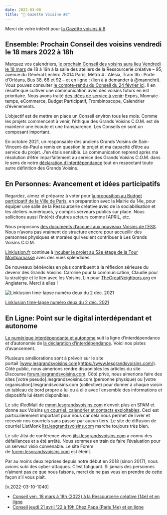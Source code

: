 ```yaml
---
date: 2022-03-08
title: "📰 Gazette Voisine #8"
---
```

Merci de votre intérêt pour [la Gazette voisins # 8](https://com.grandsvoisins.com/t/gazette-voisine-8/157).

## [](https://forum.lesgrandsvoisins.com/t/gazette-voisine-8/157#ensemble-prochain-conseil-des-voisins-vendredi-le-18-mars-2022-18h-1)Ensemble: Prochain Conseil des voisins vendredi le 18 mars 2022 à 18h

Marquez vos calendriers, [le prochain Conseil des voisins aura lieu Vendredi le 18 mars](https://com.grandsvoisins.com/t/conseil-des-voisins-vendredi-18-mars-a-18h30/198) de 18 à 19h à la salle des ateliers de la Ressourcerie créative – 95, avenue du Général Leclerc 75014 Paris, Métro 4 : Alésia, Tram 3b : Porte d’Orléans, Bus 38, 68 et 92 – et en ligne : (lien à à demander à [@mannchri](https://forum.lesgrandsvoisins.com/u/mannchri)). Vous pouvez consulter [le compte-rendu du Conseil du 24 février ici](https://com.grandsvoisins.com/t/conseil-des-grands-voisins-le-24-fevrier-2022-de-17h30-a-19h/187). Il en résulte que cultiver une communication avec des voisins futurs en est prioritaire. Nous avons traité [des idées de service à venir](https://com.grandsvoisins.com/t/travaux-proposees-fevrier-2022/190): Expos, Monnaie-temps, eCommerce, Budget Participatif, Trombinoscope, Calendrier d’évènements.

L’objectif est de mettre en place un Conseil environ tous les mois. Comme les projets commencent à venir, l’éthique des Grands Voisins C.O.M. est de maintenir une écoute et une transparence. Les Conseils en sont un composant important.

En octobre 2021, un responsable des anciens Grands Voisins de Sain-Vincent-de-Paul a remis en question le projet et ma capacité d’être au service du projet. J’en étais sensible. La communication reprend après ma résolution d’être imparfaitement au service des Grands Voisins C.O.M. dans le sens de notre [déclaration d’interdépendance](https://com.grandsvoisins.com/t/declaration-dinterdependance/11) tout en respectant toute autre définition des Grands Voisins.

## [](https://forum.lesgrandsvoisins.com/t/gazette-voisine-8/157#en-personnes-avancement-et-ides-participatifs-2)En Personnes: Avancement et idées participatifs

Regardez, aimez et préparez à voter pour [la proposition au Budget participatif de la Ville de Paris](https://com.grandsvoisins.com/t/budget-participatif-paris-fr-le-numerique-creatif-avec-la-ressourcerie-creative-et-la-mairie-du-14e-et-dautres/199), en préparation avec la Mairie du 14e, pour équiper une salle de la Ressourcerie créative avec de la sociabilisation et les ateliers numériques, y compris serveurs publics sur place. Nous sollicitons aussi l’intérêt d’autres acteurs comme l’APRIL, etc.

Nous proposons [des documents d’accueil aux nouveaux Voisins de l’ESS](https://com.grandsvoisins.com/t/bon-dadhesion-aux-grands-voisins-ess/169). Nous n’avons pas vraiment de structure encore pour accueillir des personnes physiques et morales qui veulent contribuer à Les Grands Voisins C.O.M.

[Linklusion.fr](http://linklusion.fr/) continue à [incuber le projet au 52e étage de la Tour Montparnasse](https://com.grandsvoisins.com/t/hup-linklusion-sont-operationnels/38) avec des vues splendides.

De nouveaux bénévoles en plus contribuent à la réflexion sérieuse du devenir des Grands Voisins: Caroline pour la communication, Claudie pour la stratégie et le lien avec les Voisins, Lin pour [TheGreatNeighbors.org](http://thegreatneighbors.org/) en Angleterre. Merci à elles !

![](https://com.grandsvoisins.com/uploads/default/original/1X/26fde05821f318f41605c829c68154ac142e7554.jpeg "Linklusion time-lapse numéro deux du 2 déc. 2021")

[Linklusion time-lapse numéro deux du 2 déc. 2021](https://www.youtube.com/watch?v=UgQNs0NZrqg)

## [](https://forum.lesgrandsvoisins.com/t/gazette-voisine-8/157#en-ligne-point-sur-le-digital-interdpendant-et-autonome-3)En Ligne: Point sur le digital interdépendant et autonome

[Le numérique interdépendante et autonome](https://com.grandsvoisins.com/t/numerique-autonome-et-interdependante/41/7) suit la ligne d’interdépendance et d’autonomie de [la déclaration d’interdépendance](https://com.grandsvoisins.com/t/declaration-dinterdependance/11). Voici nos pistes d’avancement.

Plusieurs améliorations sont à prévoir sur le site portail [www.lesgrandsvoisins.com](https://www.lesgrandsvoisins.com/). Côté public, nous aimerions rendre disponibles les articles du site Discourse [forum.lesgrandsvoisins.com](https://com.grandsvoisins.com/). Côté privé, nous aimerions faire des sites [votre pseudo].lesgrandsvoisins.com (personne physique) ou [votre organisation].lesgrandsvoisins.com (collective) pour donner à chaque voisin un tableau de bord propre à lui ou à elle avec l’ensemble des informations et dispositifs lui étant disponibles.

Le site iRedMail de [mmm.lesgrandsvoisins.com](https://mmm.lesgrandsvoisins.com/) n’envoit plus en SPAM et donne aux Voisins [un courriel, calendrier et contacts exploitables](https://com.grandsvoisins.com/t/courriel-pour-votre-nouveau-courriel-lesgrandsvoisins-com/179). Ceci est particulièrement important pour nous car cela nous permet de livrer et recevoir nos courriels sans passer par aucun tiers. Le site de diffusion de courriel ListMonk [list.lesgrandsvoisins.com](http://list.lesgrandsvoisins.com/) marche toujours très bien.

Le site Jitsi de conférence viseo [jitsi.lesgrandsvoisins.com](http://jitsi.lesgrandsvoisins.com/) a connu des défaillances et a été arrêté. Nous sommes en train de faire l’évaluation pour un serveur visio convenable. Le site Forem de [forem.lesgrandsvoisins.com](http://forem.lesgrandsvoisins.com/) est éteint.

Par au moins deux reprises depuis notre début en 2018 (sinon 2017), nous avions subi des cyber-attaques. C’est fatiguant. Si jamais des personnes n’aiment pas ce que nous faisons, merci de ne pas vous en prendre de cette façon s’il vous plaît.

[v.2022-03-10-1040]

- [Conseil ven. 18 mars à 18h (2022) à la Ressourcerie créative (14e) et en ligne](https://com.grandsvoisins.com/t/conseil-ven-18-mars-a-18h-2022-a-la-ressourcerie-creative-14e-et-en-ligne/198)
- [Conseil jeudi 21 avril '22 à 19h Chez Papa (Paris 14e) et en ligne](https://com.grandsvoisins.com/t/conseil-jeudi-21-avril-22-a-19h-chez-papa-paris-14e-et-en-ligne/203)